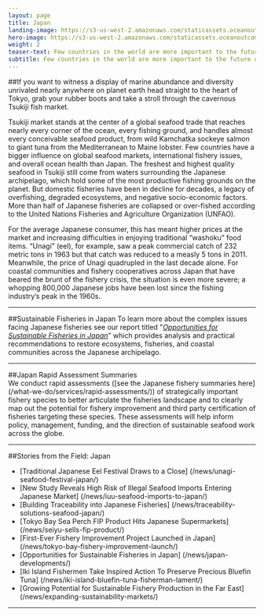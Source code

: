 ```yaml
---
layout: page
title: Japan
landing-image: https://s3-us-west-2.amazonaws.com/staticassets.oceanoutcomes.org/rollover+images/japanese-fisheries-hover.jpg
hero-image: https://s3-us-west-2.amazonaws.com/staticassets.oceanoutcomes.org/hero+photos/japanesefisherieshero.jpg
weight: 2
teaser-text: Few countries in the world are more important to the future of the global fisheries and the sustainability of global seafood supplies than Japan. Bottom line, sustainable fisheries will not be possible without Japan playing a constructive role.
subtitle: Few countries in the world are more important to the future of the global fisheries and the sustainability of global seafood supplies than Japan.
---
```


##If you want to witness a display of marine abundance and diversity unrivaled nearly anywhere on planet earth head straight to the heart of Tokyo, grab your rubber boots and take a stroll through the cavernous Tsukiji fish market.

Tsukiji market stands at the center of a global seafood trade that reaches nearly every corner of the ocean, every fishing ground, and handles almost every conceivable seafood product, from wild Kamchatka sockeye salmon to giant tuna from the Mediterranean to Maine lobster. Few countries have a bigger influence on global seafood markets, international fishery issues, and overall ocean health than Japan. The freshest and highest quality seafood in Tsukiji still come from waters surrounding the Japanese archipelago, which hold some of the most productive fishing grounds on the planet. But domestic fisheries have been in decline for decades, a legacy of overfishing, degraded ecosystems, and negative socio-economic factors. More than half of Japanese fisheries are collapsed or over-fished according to the United Nations Fisheries and Agriculture Organization (UNFAO). 

For the average Japanese consumer, this has meant higher prices at the market and increasing difficulties in enjoying traditional “washoku” food items. “Unagi” (eel), for example, saw a peak commercial catch of 232 metric tons in 1963 but that catch was reduced to a measly 5 tons in 2011. Meanwhile, the price of Unagi quadrupled in the last decade alone. For coastal communities and fishery cooperatives across Japan that have beared the brunt of the fishery crisis, the situation is even more severe; a whopping 800,000 Japanese jobs have been lost since the fishing industry’s peak in the 1960s.

---
##Sustainable Fisheries in Japan
To learn more about the complex issues facing Japanese fisheries see our report titled "<a href="https://s3-us-west-2.amazonaws.com/staticassets.oceanoutcomes.org/supporting+documents/OceanOutcomesJapanOppReport.pdf" target="_blank">*Opportunities for Sustainable Fisheries in Japan*</a>" which provides analysis and practical recommendations to restore ecosystems, fisheries, and coastal communities across the Japanese archipelago.

---
##Japan Rapid Assessment Summaries  
We conduct rapid assessments ([see the Japanese fishery summaries here] (/what-we-do/services/rapid-assessments/)) of strategically important fishery species to better articulate the fisheries landscape and to clearly map out the potential for fishery improvement and third party certification of fisheries targeting these species. These assessments will help inform policy, management, funding, and the direction of sustainable seafood work across the globe.

---
##Stories from the Field: Japan

* [Traditional Japanese Eel Festival Draws to a Close] (/news/unagi-seafood-festival-japan/)
* [New Study Reveals High Risk of Illegal Seafood Imports Entering Japanese Market] (/news/iuu-seafood-imports-to-japan/)
* [Building Traceability into Japanese Fisheries] (/news/traceability-solutions-seafood-japan/)
* [Tokyo Bay Sea Perch FIP Product Hits Japanese Supermarkets] (/news/seiyu-sells-fip-product/)
* [First-Ever Fishery Improvement Project Launched in Japan] (/news/tokyo-bay-fishery-improvement-launch/)
* [Opportunities for Sustainable Fisheries in Japan] (/news/japan-developments/)
* [Iki Island Fishermen Take Inspired Action To Preserve Precious Bluefin Tuna] (/news/iki-island-bluefin-tuna-fisherman-lament/)
* [Growing Potential for Sustainable Fishery Production in the Far East] (/news/expanding-sustainability-markets/)

---
